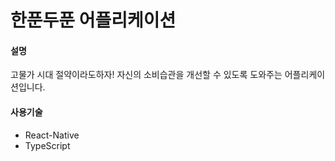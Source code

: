 # 한푼두푼 어플리케이션 

#### 설명 
고물가 시대 절약이라도하자!
자신의 소비습관을 개선할 수 있도록 도와주는 어플리케이션입니다.

#### 사용기술

* React-Native
* TypeScript

